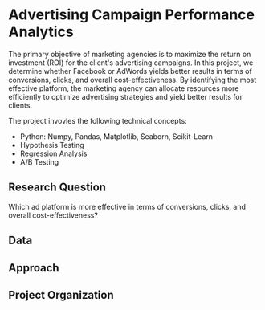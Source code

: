 # Advertising Campaign Performance Analytics

The primary objective of marketing agencies is to maximize the return on investment (ROI) for the client's advertising campaigns. In this project, we determine whether Facebook or AdWords yields better results in terms of conversions, clicks, and overall cost-effectiveness. 
By identifying the most effective platform, the marketing agency can allocate resources more efficiently to optimize advertising strategies and yield better results for clients.

The project invovles the following technical concepts:
- Python: Numpy, Pandas, Matplotlib, Seaborn, Scikit-Learn
- Hypothesis Testing
- Regression Analysis
- A/B Testing

## Research Question
Which ad platform is more effective in terms of conversions, clicks, and overall cost-effectiveness?

## Data


## Approach


## Project Organization
